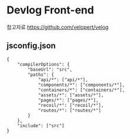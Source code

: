 # Devlog Front-end

참고자료 https://github.com/velopert/velog


## jsconfig.json

```
{
    "compilerOptions": {
        "baseUrl": "src",
        "paths": {
            "api/*": ["api/*"],
            "components/*": ["components/*"],
            "containers/*": ["containers/*"],
            "assets/*": ["assets/*"],
            "pages/*": ["pages/*"],
            "recoil/*": ["recoil/*"],
            "routes/*": ["routes/*"]
        }
    },
    "include": ["src"]
}
```